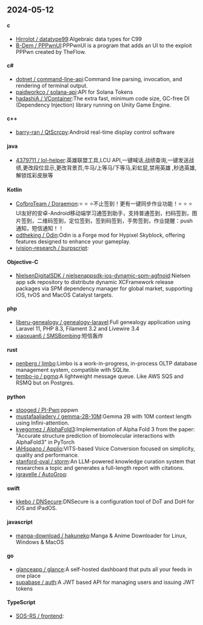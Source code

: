 ## 2024-05-12
#### c
* [Hirrolot / datatype99](https://github.com/Hirrolot/datatype99):Algebraic data types for C99
* [B-Dem / PPPwnUI](https://github.com/B-Dem/PPPwnUI):PPPwnUI is a program that adds an UI to the exploit PPPwn created by TheFlow.
#### c#
* [dotnet / command-line-api](https://github.com/dotnet/command-line-api):Command line parsing, invocation, and rendering of terminal output.
* [paidworkco / solana-api](https://github.com/paidworkco/solana-api):API for Solana Tokens
* [hadashiA / VContainer](https://github.com/hadashiA/VContainer):The extra fast, minimum code size, GC-free DI (Dependency Injection) library running on Unity Game Engine.
#### c++
* [barry-ran / QtScrcpy](https://github.com/barry-ran/QtScrcpy):Android real-time display control software
#### java
* [4379711 / lol-helper](https://github.com/4379711/lol-helper):英雄联盟工具,LCU API,一键喊话,战绩查询,一键发送战绩,更改段位显示,更改背景页,牛马/上等马/下等马,彩虹屁,禁用英雄 ,秒选英雄,解锁炫彩皮肤等
#### Kotlin
* [CofbroTeam / Doraemon](https://github.com/CofbroTeam/Doraemon):⭐ ⭐ ⭐不止签到！更有一键同步作业功能！⭐ ⭐ ⭐ UI友好的安卓-Android移动端学习通签到助手，支持普通签到，扫码签到，图片签到，二维码签到，定位签到，签到码签到，手势签到，作业提醒：push通知，短信通知！！
* [odtheking / Odin](https://github.com/odtheking/Odin):Odin is a Forge mod for Hypixel Skyblock, offering features designed to enhance your gameplay.
* [ivision-research / burpscript](https://github.com/ivision-research/burpscript):
#### Objective-C
* [NielsenDigitalSDK / nielsenappsdk-ios-dynamic-spm-agfnoid](https://github.com/NielsenDigitalSDK/nielsenappsdk-ios-dynamic-spm-agfnoid):Nielsen app sdk repository to distribute dynamic XCFramework release packages via SPM dependency manager for global market, supporting iOS, tvOS and MacOS Catalyst targets.
#### php
* [liberu-genealogy / genealogy-laravel](https://github.com/liberu-genealogy/genealogy-laravel):Full genealogy application using Laravel 11, PHP 8.3, Filament 3.2 and Livewire 3.4
* [xiaoxuan6 / SMSBombing](https://github.com/xiaoxuan6/SMSBombing):短信轰炸
#### rust
* [penberg / limbo](https://github.com/penberg/limbo):Limbo is a work-in-progress, in-process OLTP database management system, compatible with SQLite.
* [tembo-io / pgmq](https://github.com/tembo-io/pgmq):A lightweight message queue. Like AWS SQS and RSMQ but on Postgres.
#### python
* [stooged / PI-Pwn](https://github.com/stooged/PI-Pwn):pppwn
* [mustafaaljadery / gemma-2B-10M](https://github.com/mustafaaljadery/gemma-2B-10M):Gemma 2B with 10M context length using Infini-attention.
* [kyegomez / AlphaFold3](https://github.com/kyegomez/AlphaFold3):Implementation of Alpha Fold 3 from the paper: "Accurate structure prediction of biomolecular interactions with AlphaFold3" in PyTorch
* [IAHispano / Applio](https://github.com/IAHispano/Applio):VITS-based Voice Conversion focused on simplicity, quality and performance.
* [stanford-oval / storm](https://github.com/stanford-oval/storm):An LLM-powered knowledge curation system that researches a topic and generates a full-length report with citations.
* [jgravelle / AutoGroq](https://github.com/jgravelle/AutoGroq):
#### swift
* [kkebo / DNSecure](https://github.com/kkebo/DNSecure):DNSecure is a configuration tool of DoT and DoH for iOS and iPadOS.
#### javascript
* [manga-download / hakuneko](https://github.com/manga-download/hakuneko):Manga & Anime Downloader for Linux, Windows & MacOS
#### go
* [glanceapp / glance](https://github.com/glanceapp/glance):A self-hosted dashboard that puts all your feeds in one place
* [supabase / auth](https://github.com/supabase/auth):A JWT based API for managing users and issuing JWT tokens
#### TypeScript
* [SOS-RS / frontend](https://github.com/SOS-RS/frontend):
